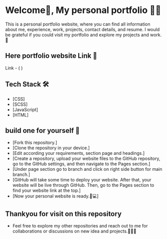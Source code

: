 

  

# Welcome🙂, My personal portfolio 🧑‍💻
                             
This is a personal portfolio website, where you can find all information about me, experience, work, projects, contact details, and resume. I would be grateful if you could visit my portfolio and explore my projects and work.
🚀 

## Here portfolio website Link 🔗 

Link - ( )

## Tech Stack 🛠️

- [CSS] 
- [SCSS] 
- [JavaScript] 
- [HTML] 


## build one for yourself  🚀 

- [Fork this repository.]
- [Clone the repository in your device.]
- [Edit according your requirements, section page and headings.]
- [Create a repository, upload your website files to the GitHub repository, go to the GitHub settings, and then navigate to the Pages section.]
- [Under page section go to branch and click on right side button for main branch.]
- [GitHub will take some time to deploy your website. After that, your website will be live through GitHub. Then, go to the Pages section to find your website link at the top.]
- [Now your personal website is ready.🥳💻]

## Thankyou for visit on this repository 

- Feel free to explore my other repositories and reach out to me for collaborations or discussions on new idea and projects.🤝😊🚀 
